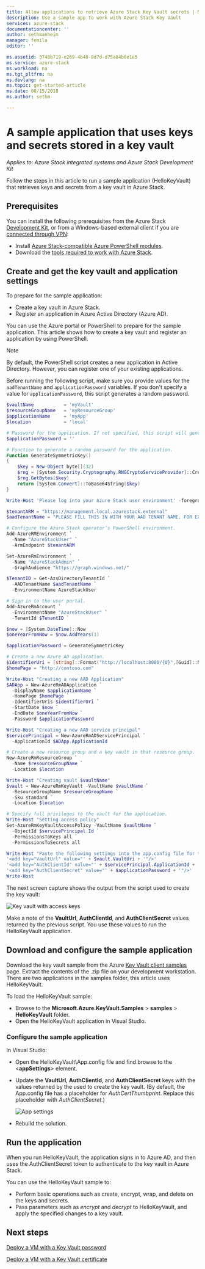 ```yaml
---
title: Allow applications to retrieve Azure Stack Key Vault secrets | Microsoft Docs
description: Use a sample app to work with Azure Stack Key Vault
services: azure-stack
documentationcenter: ''
author: sethmanheim
manager: femila
editor: ''

ms.assetid: 3748b719-e269-4b48-8d7d-d75a84b0e1e5
ms.service: azure-stack
ms.workload: na
ms.tgt_pltfrm: na
ms.devlang: na
ms.topic: get-started-article
ms.date: 08/15/2018
ms.author: sethm

---
```


# A sample application that uses keys and secrets stored in a key vault

*Applies to: Azure Stack integrated systems and Azure Stack Development Kit*

Follow the steps in this article to run a sample application (HelloKeyVault) that retrieves keys and secrets from a key vault in Azure Stack.

## Prerequisites

You can install the following prerequisites from the Azure Stack [Development Kit](azure-stack-connect-azure-stack.md#connect-to-azure-stack-with-remote-desktop), or from a Windows-based external client if you are [connected through VPN](azure-stack-connect-azure-stack.md#connect-to-azure-stack-with-vpn):

* Install [Azure Stack-compatible Azure PowerShell modules](azure-stack-powershell-install.md).
* Download the [tools required to work with Azure Stack](azure-stack-powershell-download.md).

## Create and get the key vault and application settings

To prepare for the sample application:

* Create a key vault in Azure Stack.
* Register an application in Azure Active Directory (Azure AD).

You can use the Azure portal or PowerShell to prepare for the sample application. This article shows how to create a key vault and register an application by using PowerShell.

>[!NOTE]
>By default, the PowerShell script creates a new application in Active Directory. However, you can register one of your existing applications.

 Before running the following script, make sure you provide values for the `aadTenantName` and `applicationPassword` variables. If you don't specify a value for `applicationPassword`, this script generates a random password.

```powershell
$vaultName           = 'myVault'
$resourceGroupName   = 'myResourceGroup'
$applicationName     = 'myApp'
$location            = 'local'

# Password for the application. If not specified, this script will generate a random password during app creation.
$applicationPassword = ''

# Function to generate a random password for the application.
Function GenerateSymmetricKey()
{
    $key = New-Object byte[](32)
    $rng = [System.Security.Cryptography.RNGCryptoServiceProvider]::Create()
    $rng.GetBytes($key)
    return [System.Convert]::ToBase64String($key)
}

Write-Host 'Please log into your Azure Stack user environment' -foregroundcolor Green

$tenantARM = "https://management.local.azurestack.external"
$aadTenantName = "PLEASE FILL THIS IN WITH YOUR AAD TENANT NAME. FOR EXAMPLE: myazurestack.onmicrosoft.com"

# Configure the Azure Stack operator’s PowerShell environment.
Add-AzureRMEnvironment `
  -Name "AzureStackUser" `
  -ArmEndpoint $tenantARM

Set-AzureRmEnvironment `
  -Name "AzureStackAdmin" `
  -GraphAudience "https://graph.windows.net/"

$TenantID = Get-AzsDirectoryTenantId `
  -AADTenantName $aadTenantName `
  -EnvironmentName AzureStackUser

# Sign in to the user portal.
Add-AzureRmAccount `
  -EnvironmentName "AzureStackUser" `
  -TenantId $TenantID `

$now = [System.DateTime]::Now
$oneYearFromNow = $now.AddYears(1)

$applicationPassword = GenerateSymmetricKey

# Create a new Azure AD application.
$identifierUri = [string]::Format("http://localhost:8080/{0}",[Guid]::NewGuid().ToString("N"))
$homePage = "http://contoso.com"

Write-Host "Creating a new AAD Application"
$ADApp = New-AzureRmADApplication `
  -DisplayName $applicationName `
  -HomePage $homePage `
  -IdentifierUris $identifierUri `
  -StartDate $now `
  -EndDate $oneYearFromNow `
  -Password $applicationPassword

Write-Host "Creating a new AAD service principal"
$servicePrincipal = New-AzureRmADServicePrincipal `
  -ApplicationId $ADApp.ApplicationId

# Create a new resource group and a key vault in that resource group.
New-AzureRmResourceGroup `
  -Name $resourceGroupName `
  -Location $location

Write-Host "Creating vault $vaultName"
$vault = New-AzureRmKeyVault -VaultName $vaultName `
  -ResourceGroupName $resourceGroupName `
  -Sku standard `
  -Location $location

# Specify full privileges to the vault for the application.
Write-Host "Setting access policy"
Set-AzureRmKeyVaultAccessPolicy -VaultName $vaultName `
  -ObjectId $servicePrincipal.Id `
  -PermissionsToKeys all `
  -PermissionsToSecrets all

Write-Host "Paste the following settings into the app.config file for the HelloKeyVault project:"
'<add key="VaultUrl" value="' + $vault.VaultUri + '"/>'
'<add key="AuthClientId" value="' + $servicePrincipal.ApplicationId + '"/>'
'<add key="AuthClientSecret" value="' + $applicationPassword + '"/>'
Write-Host

```

The next screen capture shows the output from the script used to create the key vault:

![Key vault with access keys](media/azure-stack-kv-sample-app/settingsoutput.png)

Make a note of the **VaultUrl**, **AuthClientId**, and **AuthClientSecret** values returned by the previous script. You use these values to run the HelloKeyVault application.

## Download and configure the sample application

Download the key vault sample from the Azure [Key Vault client samples](https://www.microsoft.com/en-us/download/details.aspx?id=45343) page. Extract the contents of the .zip file on your development workstation. There are two applications in the samples folder, this article uses HelloKeyVault.

To load the HelloKeyVault sample:

* Browse to the **Microsoft.Azure.KeyVault.Samples** > **samples** > **HelloKeyVault** folder.
* Open the HelloKeyVault application in Visual Studio.

### Configure the sample application

In Visual Studio:

* Open the HelloKeyVault\App.config file and find browse to the &lt;**appSettings**&gt; element.
* Update the **VaultUrl**, **AuthClientId**, and **AuthClientSecret** keys with the values returned by the used to create the key vault. (By default, the App.config file has a placeholder for *AuthCertThumbprint*. Replace this placeholder with *AuthClientSecret*.)

  ![App settings](media/azure-stack-kv-sample-app/appconfig.png)

* Rebuild the solution.

## Run the application

When you run HelloKeyVault, the application signs in to Azure AD, and then uses the AuthClientSecret token to authenticate to the key vault in Azure Stack.

You can use the HelloKeyVault sample to:

* Perform basic operations such as create, encrypt, wrap, and delete on the keys and secrets.
* Pass parameters such as *encrypt* and *decrypt* to HelloKeyVault, and apply the specified changes to a key vault.

## Next steps

[Deploy a VM with a Key Vault password](azure-stack-kv-deploy-vm-with-secret.md)

[Deploy a VM with a Key Vault certificate](azure-stack-kv-push-secret-into-vm.md)
